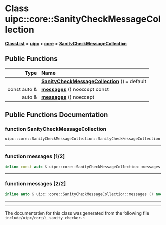 

# Class uipc::core::SanityCheckMessageCollection



[**ClassList**](annotated.md) **>** [**uipc**](namespaceuipc.md) **>** [**core**](namespaceuipc_1_1core.md) **>** [**SanityCheckMessageCollection**](classuipc_1_1core_1_1_sanity_check_message_collection.md)










































## Public Functions

| Type | Name |
| ---: | :--- |
|   | [**SanityCheckMessageCollection**](#function-sanitycheckmessagecollection) () = default<br> |
|  const auto & | [**messages**](#function-messages-12) () noexcept const<br> |
|  auto & | [**messages**](#function-messages-22) () noexcept<br> |




























## Public Functions Documentation




### function SanityCheckMessageCollection 

```C++
uipc::core::SanityCheckMessageCollection::SanityCheckMessageCollection () = default
```




<hr>



### function messages [1/2]

```C++
inline const auto & uipc::core::SanityCheckMessageCollection::messages () noexcept const
```




<hr>



### function messages [2/2]

```C++
inline auto & uipc::core::SanityCheckMessageCollection::messages () noexcept
```




<hr>

------------------------------
The documentation for this class was generated from the following file `include/uipc/core/i_sanity_checker.h`

